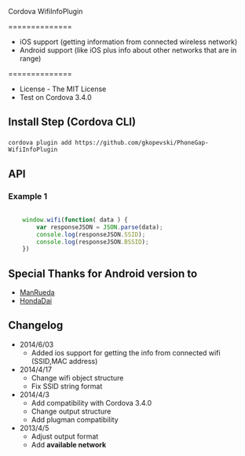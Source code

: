 Cordova WifiInfoPlugin

==============

* iOS support (getting information from connected wireless network)
* Android support (like iOS plus info about other networks that are in range)

==============

* License - The MIT License
* Test on Cordova 3.4.0


Install Step (Cordova CLI)
--------------------------

### 
	cordova plugin add https://github.com/gkopevski/PhoneGap-WifiInfoPlugin

API
-----

### Example 1
```javascript
    
    window.wifi(function( data ) {
        var responseJSON = JSON.parse(data);
        console.log(responseJSON.SSID);
        console.log(responseJSON.BSSID);
    })


```

Special Thanks for Android version to
-----

* [ManRueda](https://github.com/ManRueda/org.apache.cordova.wifiinfo)
* [HondaDai](https://github.com/HondaDai/PhoneGap-WifiInfoPlugin)



Changelog
-----
* 2014/6/03
  * Added ios support for getting the info from connected wifi (SSID,MAC address)
* 2014/4/17 
  * Change wifi object structure
  * Fix SSID string format
* 2014/4/3 
  * Add compatibility with Cordova 3.4.0
  * Change output structure
  * Add plugman compatibility
* 2013/4/5 
  * Adjust output format
  * Add **available network**
